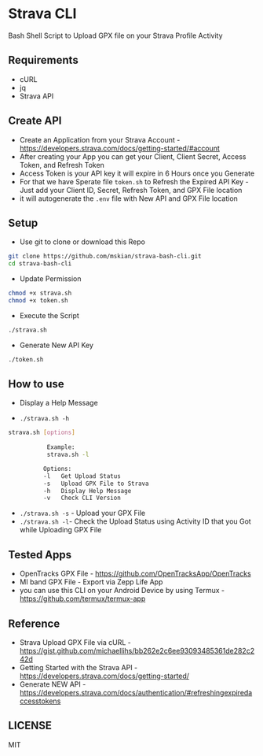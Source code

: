 # Strava CLI

Bash Shell Script to Upload GPX file on your Strava Profile Activity  

## Requirements

- cURL
- jq
- Strava API

## Create API

- Create an Application from your Strava Account - <https://developers.strava.com/docs/getting-started/#account>
- After creating your App you can get your Client, Client Secret, Access Token, and Refresh Token
- Access Token is your API key it will expire in 6 Hours once you Generate
- For that we have Sperate file `token.sh` to Refresh the Expired API Key - Just add your Client ID, Secret, Refresh Token, and GPX File location
- it will autogenerate the `.env` file with New API and GPX File location

## Setup

- Use git to clone or download this Repo

```sh
git clone https://github.com/mskian/strava-bash-cli.git
cd strava-bash-cli
```

- Update Permission

```sh
chmod +x strava.sh
chmod +x token.sh
```

- Execute the Script

```sh
./strava.sh
```

- Generate New API Key

```sh
./token.sh
```

## How to use

- Display a Help Message

- `./strava.sh -h`

```sh
strava.sh [options]
        
           Example:
           strava.sh -l

          Options:
          -l   Get Upload Status
          -s   Upload GPX File to Strava
          -h   Display Help Message
          -v   Check CLI Version
```

- `./strava.sh -s` - Upload your GPX File
- `./strava.sh -l`- Check the Upload Status using Activity ID that you Got while Uploading GPX File

## Tested Apps

- OpenTracks GPX File - <https://github.com/OpenTracksApp/OpenTracks>
- MI band GPX File - Export via Zepp Life App
- you can use this CLI on your Android Device by using Termux - <https://github.com/termux/termux-app>

## Reference

- Strava Upload GPX File via cURL - <https://gist.github.com/michaellihs/bb262e2c6ee93093485361de282c242d>
- Getting Started with the Strava API - <https://developers.strava.com/docs/getting-started/>
- Generate NEW API - <https://developers.strava.com/docs/authentication/#refreshingexpiredaccesstokens>

## LICENSE

MIT
